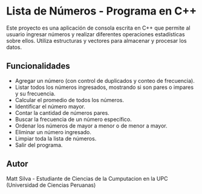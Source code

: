 # Lista de Números - Programa en C++

Este proyecto es una aplicación de consola escrita en C++ que permite al usuario ingresar números y realizar diferentes operaciones estadísticas sobre ellos. Utiliza estructuras y vectores para almacenar y procesar los datos.

## Funcionalidades

- Agregar un número (con control de duplicados y conteo de frecuencia).
- Listar todos los números ingresados, mostrando si son pares o impares y su frecuencia.
- Calcular el promedio de todos los números.
- Identificar el número mayor.
- Contar la cantidad de números pares.
- Buscar la frecuencia de un número específico.
- Ordenar los números de mayor a menor o de menor a mayor.
- Eliminar un número ingresado.
- Limpiar toda la lista de números.
- Salir del programa.


## Autor
Matt Silva - Estudiante de Ciencias de la Cumputacion en la UPC (Universidad de Ciencias Peruanas)

